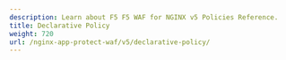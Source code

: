 ```yaml
---
description: Learn about F5 F5 WAF for NGINX v5 Policies Reference.
title: Declarative Policy
weight: 720
url: /nginx-app-protect-waf/v5/declarative-policy/
---
```


